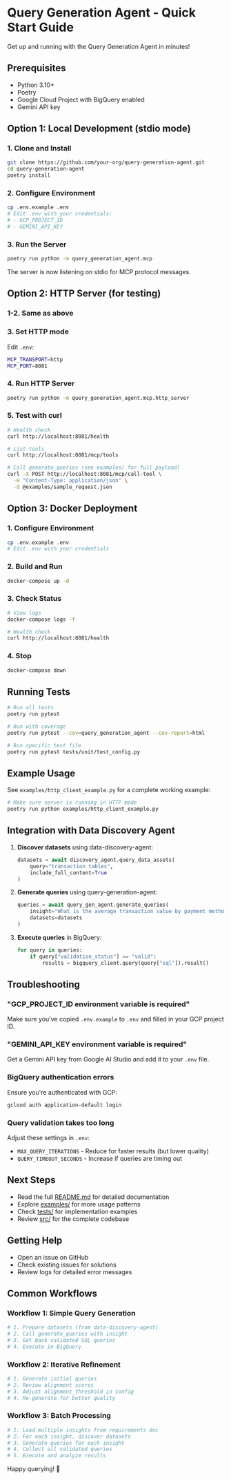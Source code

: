 # Query Generation Agent - Quick Start Guide

Get up and running with the Query Generation Agent in minutes!

## Prerequisites

- Python 3.10+
- Poetry
- Google Cloud Project with BigQuery enabled
- Gemini API key

## Option 1: Local Development (stdio mode)

### 1. Clone and Install

```bash
git clone https://github.com/your-org/query-generation-agent.git
cd query-generation-agent
poetry install
```

### 2. Configure Environment

```bash
cp .env.example .env
# Edit .env with your credentials:
# - GCP_PROJECT_ID
# - GEMINI_API_KEY
```

### 3. Run the Server

```bash
poetry run python -m query_generation_agent.mcp
```

The server is now listening on stdio for MCP protocol messages.

## Option 2: HTTP Server (for testing)

### 1-2. Same as above

### 3. Set HTTP mode

Edit `.env`:
```bash
MCP_TRANSPORT=http
MCP_PORT=8081
```

### 4. Run HTTP Server

```bash
poetry run python -m query_generation_agent.mcp.http_server
```

### 5. Test with curl

```bash
# Health check
curl http://localhost:8081/health

# List tools
curl http://localhost:8081/mcp/tools

# Call generate_queries (see examples/ for full payload)
curl -X POST http://localhost:8081/mcp/call-tool \
  -H "Content-Type: application/json" \
  -d @examples/sample_request.json
```

## Option 3: Docker Deployment

### 1. Configure Environment

```bash
cp .env.example .env
# Edit .env with your credentials
```

### 2. Build and Run

```bash
docker-compose up -d
```

### 3. Check Status

```bash
# View logs
docker-compose logs -f

# Health check
curl http://localhost:8081/health
```

### 4. Stop

```bash
docker-compose down
```

## Running Tests

```bash
# Run all tests
poetry run pytest

# Run with coverage
poetry run pytest --cov=query_generation_agent --cov-report=html

# Run specific test file
poetry run pytest tests/unit/test_config.py
```

## Example Usage

See `examples/http_client_example.py` for a complete working example:

```bash
# Make sure server is running in HTTP mode
poetry run python examples/http_client_example.py
```

## Integration with Data Discovery Agent

1. **Discover datasets** using data-discovery-agent:
   ```python
   datasets = await discovery_agent.query_data_assets(
       query="transaction tables",
       include_full_content=True
   )
   ```

2. **Generate queries** using query-generation-agent:
   ```python
   queries = await query_gen_agent.generate_queries(
       insight="What is the average transaction value by payment method?",
       datasets=datasets
   )
   ```

3. **Execute queries** in BigQuery:
   ```python
   for query in queries:
       if query["validation_status"] == "valid":
           results = bigquery_client.query(query["sql"]).result()
   ```

## Troubleshooting

### "GCP_PROJECT_ID environment variable is required"
Make sure you've copied `.env.example` to `.env` and filled in your GCP project ID.

### "GEMINI_API_KEY environment variable is required"
Get a Gemini API key from Google AI Studio and add it to your `.env` file.

### BigQuery authentication errors
Ensure you're authenticated with GCP:
```bash
gcloud auth application-default login
```

### Query validation takes too long
Adjust these settings in `.env`:
- `MAX_QUERY_ITERATIONS` - Reduce for faster results (but lower quality)
- `QUERY_TIMEOUT_SECONDS` - Increase if queries are timing out

## Next Steps

- Read the full [README.md](README.md) for detailed documentation
- Explore [examples/](examples/) for more usage patterns
- Check [tests/](tests/) for implementation examples
- Review [src/](src/) for the complete codebase

## Getting Help

- Open an issue on GitHub
- Check existing issues for solutions
- Review logs for detailed error messages

## Common Workflows

### Workflow 1: Simple Query Generation
```python
# 1. Prepare datasets (from data-discovery-agent)
# 2. Call generate_queries with insight
# 3. Get back validated SQL queries
# 4. Execute in BigQuery
```

### Workflow 2: Iterative Refinement
```python
# 1. Generate initial queries
# 2. Review alignment scores
# 3. Adjust alignment_threshold in config
# 4. Re-generate for better quality
```

### Workflow 3: Batch Processing
```python
# 1. Load multiple insights from requirements doc
# 2. For each insight, discover datasets
# 3. Generate queries for each insight
# 4. Collect all validated queries
# 5. Execute and analyze results
```

Happy querying! 🚀

